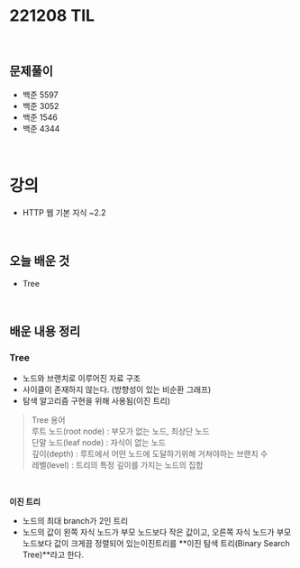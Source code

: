 # 221208 TIL
<br>

## 문제풀이
- 백준 5597
- 백준 3052
- 백준 1546
- 백준 4344
<br>

# 강의
- HTTP 웹 기본 지식 ~2.2
<br>

## 오늘 배운 것
- Tree
<br>

## 배운 내용 정리

### Tree
- 노드와 브랜치로 이루어진 자료 구조
- 사이클이 존재하지 않는다. (방향성이 있는 비순환 그래프)
- 탐색 알고리즘 구현을 위해 사용됨(이진 트리)
> Tree 용어 <br>
> 루트 노드(root node) : 부모가 없는 노드, 최상단 노드 <br>
> 단말 노드(leaf node) : 자식이 없는 노드 <br>
> 깊이(depth) : 루트에서 어떤 노드에 도달하기위해 거쳐야하는 브랜치 수 <br>
> 레벨(level) : 트리의 특정 깊이를 가지는 노드의 집합
<br>

**이진 트리**
- 노드의 최대 branch가 2인 트리
- 노드의 값이 왼쪽 자식 노드가 부모 노드보다 작은 값이고, 오른쪽 자식 노드가 부모 노드보다 값이 크게끔 정렬되어 있는이진트리를 **이진 탐색 트리(Binary Search Tree)**라고 한다.
<br>
